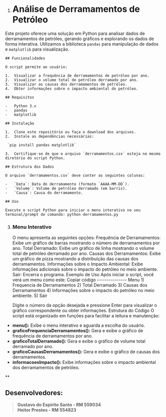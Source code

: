 1.  # Análise de Derramamentos de Petróleo

Este projeto oferece uma solução em Python para analisar dados de derramamentos de petróleo, gerando gráficos e explorando os dados de forma interativa. Utilizamos a biblioteca `pandas` para manipulação de dados e `matplotlib` para visualização.
    
    ## Funcionalidades
    
    O script permite ao usuário:
    
    1.  Visualizar a frequência de derramamentos de petróleo por ano.
    2.  Visualizar o volume total de petróleo derramado por ano.
    3.  Visualizar as causas dos derramamentos de petróleo.
    4.  Obter informações sobre o impacto ambiental do petróleo.
    
    ## Requisitos
    
    -   Python 3.x
    -   pandas
    -   matplotlib
    
    ## Instalação
    
    1.  Clone este repositório ou faça o download dos arquivos.
    2.  Instale as dependências necessárias:
    
     `pip install pandas matplotlib` 
    
    3.  Certifique-se de que o arquivo `derramamentos.csv` esteja no mesmo diretório do script Python.
    
    ## Estrutura dos Dados
    
    O arquivo `derramamentos.csv` deve conter as seguintes colunas:
    
    -   `Data`: Data do derramamento (formato `AAAA-MM-DD`).
    -   `Volume`: Volume de petróleo derramado (em barris).
    -   `Causa`: Causa do derramamento.
    
    ## Uso
    
    Execute o script Python para iniciar o menu interativo no seu terminal/prompt de comando: python derramamentos.py
    
3.  ###    Menu Interativo 
	O menu apresenta as seguintes opções: Frequência de Derramamentos: Exibe um gráfico de barras mostrando o número de derramamentos por ano. Total Derramado: Exibe um gráfico de linha mostrando o volume total de petróleo derramado por ano. Causas dos Derramamentos: Exibe um gráfico de pizza mostrando a distribuição das causas dos derramamentos. Informações sobre o Impacto Ambiental: Exibe informações adicionais sobre o impacto do petróleo no meio ambiente. Sair: Encerra o programa. Exemplo de Uso Após iniciar o script, você verá um menu como este: Copiar código --------------- Menu 1) Frequencia de Derramamentos 2) Total Derramado 3) Causas dos Derramamentos 4) Informações sobre o impacto do petróleo no meio ambiente. 5) Sair
    
    Digite o número da opção desejada e pressione Enter para visualizar o gráfico correspondente ou obter informações. Estrutura do Código O script está organizado em funções para facilitar a leitura e manutenção: 
   * **menu():** Exibe o menu interativo e aguarda a escolha do usuário. 
   * **graficoFrequenciaDerramamentos():** Gera e exibe o gráfico de frequência de derramamentos por ano. 
   * **graficoTotalDerramado():** Gera e exibe o gráfico de volume total derramado por ano.
   *  **graficoCausasDerramamentos():** Gera e exibe o gráfico de causas dos derramamentos. 
   * **informacoesImpacto():** Exibe informações sobre o impacto ambiental dos derramamentos de petróleo.

**

## Desenvolvedores:

> **Gustavo do Espírito Santo - RM 559034** <br>
> **Heitor Prestes - RM 554823**
